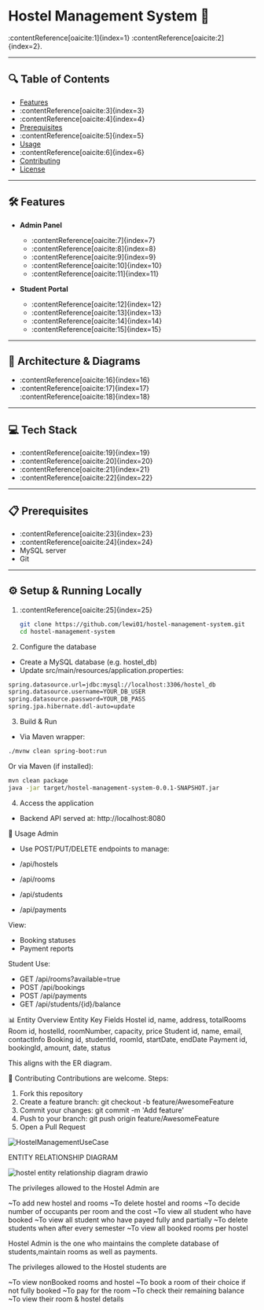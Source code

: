 # Hostel Management System 🏨

:contentReference[oaicite:1]{index=1} :contentReference[oaicite:2]{index=2}.

---

## 🔍 Table of Contents
- [Features](#features)
- :contentReference[oaicite:3]{index=3}
- :contentReference[oaicite:4]{index=4}
- [Prerequisites](#prerequisites)
- :contentReference[oaicite:5]{index=5}
- [Usage](#usage)
- :contentReference[oaicite:6]{index=6}
- [Contributing](#contributing)
- [License](#license)

---

## 🛠 Features

- **Admin Panel**
  - :contentReference[oaicite:7]{index=7}
  - :contentReference[oaicite:8]{index=8}
  - :contentReference[oaicite:9]{index=9}
  - :contentReference[oaicite:10]{index=10}
  - :contentReference[oaicite:11]{index=11}
  
- **Student Portal**
  - :contentReference[oaicite:12]{index=12}
  - :contentReference[oaicite:13]{index=13}
  - :contentReference[oaicite:14]{index=14}
  - :contentReference[oaicite:15]{index=15}

---

## 🧠 Architecture & Diagrams

- :contentReference[oaicite:16]{index=16}
- :contentReference[oaicite:17]{index=17}  
:contentReference[oaicite:18]{index=18}

---

## 💻 Tech Stack

- :contentReference[oaicite:19]{index=19}
- :contentReference[oaicite:20]{index=20}
- :contentReference[oaicite:21]{index=21}
- :contentReference[oaicite:22]{index=22}

---

## 📋 Prerequisites

- :contentReference[oaicite:23]{index=23}
- :contentReference[oaicite:24]{index=24}
- MySQL server
- Git

---

## ⚙️ Setup & Running Locally

1. :contentReference[oaicite:25]{index=25}
   ```bash
   git clone https://github.com/lewi01/hostel-management-system.git
   cd hostel-management-system
2. Configure the database
- Create a MySQL database (e.g. hostel_db)
- Update src/main/resources/application.properties:
```bash
spring.datasource.url=jdbc:mysql://localhost:3306/hostel_db
spring.datasource.username=YOUR_DB_USER
spring.datasource.password=YOUR_DB_PASS
spring.jpa.hibernate.ddl-auto=update
```
3. Build & Run
- Via Maven wrapper:
```bash
./mvnw clean spring-boot:run

```
Or via Maven (if installed):
```bash
mvn clean package
java -jar target/hostel-management-system-0.0.1-SNAPSHOT.jar
```

4. Access the application
- Backend API served at: http://localhost:8080

🚀 Usage
Admin
- Use POST/PUT/DELETE endpoints to manage:

- /api/hostels
- /api/rooms
- /api/students
- /api/payments

View:

- Booking statuses
- Payment reports

Student
Use:
- GET /api/rooms?available=true
- POST /api/bookings
- POST /api/payments
- GET /api/students/{id}/balance

📊 Entity Overview
Entity	Key Fields
Hostel	id, name, address, totalRooms
Room	id, hostelId, roomNumber, capacity, price
Student	id, name, email, contactInfo
Booking	id, studentId, roomId, startDate, endDate
Payment	id, bookingId, amount, date, status

This aligns with the ER diagram.

🤝 Contributing
Contributions are welcome. Steps:

1. Fork this repository
2. Create a feature branch: git checkout -b feature/AwesomeFeature
3. Commit your changes: git commit -m 'Add feature'
4. Push to your branch: git push origin feature/AwesomeFeature
5. Open a Pull Request



![HostelManagementUseCase](https://user-images.githubusercontent.com/68944324/185670047-8b9bc053-c6b2-457d-9cec-2991b478cd92.png)


ENTITY RELATIONSHIP DIAGRAM

 ![hostel entity relationship diagram drawio](https://user-images.githubusercontent.com/68944324/185670187-73cfafe8-24f3-47bb-a662-21fff19c5b84.png)


The privileges allowed to the Hostel Admin are

~To add new hostel and rooms
~To delete hostel and rooms
~To decide number of occupants per room and the cost
~To view all student who have booked
~To view all student who have payed fully and partially
~To delete students when after every semester
~To view all booked rooms per hostel

Hostel Admin is the one who maintains the complete database of students,maintain rooms as well as payments.

The privileges allowed to the Hostel students are

~To view nonBooked rooms and hostel
~To book a room of their choice if not fully booked
~To pay for the room
~To check their remaining balance
~To view their room & hostel details

